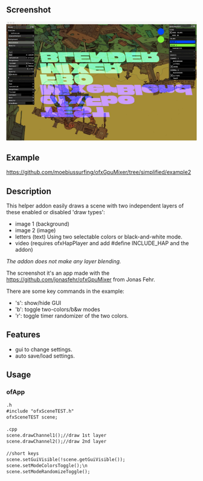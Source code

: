 
## Screenshot
![Alt text](/screenshot.jpeg?raw=true "MoebiusSurfing")


## Example
https://github.com/moebiussurfing/ofxGpuMixer/tree/simplified/example2


## Description
This helper addon easily draws a scene with two independent layers of these enabled or disabled 'draw types':

- image 1 (background)
- image 2 (image)
- letters (text) Using two selectable colors or black-and-white mode.
- video (requires ofxHapPlayer and add #define INCLUDE_HAP and the addon)

*The addon does not make any layer blending.* 

The screenshot it's an app made with the https://github.com/jonasfehr/ofxGpuMixer from Jonas Fehr.

There are some key commands in the example:

- 's': show/hide GUI
- 'b': toggle two-colors/b&w modes
- 'r': toggle timer randomizer of the two colors. 


## Features

- gui to change settings.
- auto save/load settings.


## Usage

### ofApp
```
.h
#include "ofxSceneTEST.h"
ofxSceneTEST scene;

.cpp
scene.drawChannel1();//draw 1st layer
scene.drawChannel2();//draw 2nd layer

//short keys
scene.setGuiVisible(!scene.getGuiVisible());
scene.setModeColorsToggle();\n
scene.setModeRandomizeToggle();
```